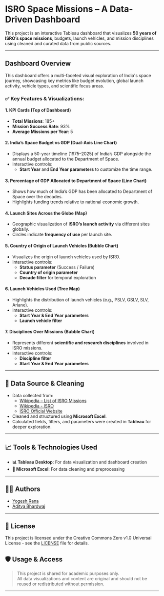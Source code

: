 # ISRO Space Missions – A Data-Driven Dashboard

This project is an interactive Tableau dashboard that visualizes **50 years of ISRO’s space missions**, budgets, launch vehicles, and mission disciplines using cleaned and curated data from public sources.

---
## Dashboard Overview

This dashboard offers a multi-faceted visual exploration of India's space journey, showcasing key metrics like budget evolution, global launch activity, vehicle types, and scientific focus areas.

### ✅ Key Features & Visualizations:

#### 1. **KPI Cards (Top of Dashboard)**
- **Total Missions**: 185+
- **Mission Success Rate**: 93%
- **Average Missions per Year**: 5
  
#### 2. **India’s Space Budget vs GDP (Dual-Axis Line Chart)**
- Displays a 50-year timeline (1975–2025) of India’s GDP alongside the annual budget allocated to the Department of Space.
- Interactive controls:
  - **Start Year** and **End Year parameters** to customize the time range.

#### 3. **Percentage of GDP Allocated to Department of Space (Line Chart)**
- Shows how much of India’s GDP has been allocated to Department of Space over the decades.
- Highlights funding trends relative to national economic growth.

#### 4. **Launch Sites Across the Globe (Map)**
- Geographic visualization of **ISRO’s launch activity** via different sites globally.
- Circles indicate **frequency of use** per launch site.

#### 5. **Country of Origin of Launch Vehicles (Bubble Chart)**
- Visualizes the origin of launch vehicles used by ISRO.
- Interactive controls:
  - **Status parameter** (Success / Failure)
  - **Country of origin parameter**
  - **Decade filter** for temporal exploration

#### 6. **Launch Vehicles Used (Tree Map)**
- Highlights the distribution of launch vehicles (e.g., PSLV, GSLV, SLV, Ariane).
- Interactive controls:
  - **Start Year & End Year parameters**
  - **Launch vehicle filter**

#### 7. **Disciplines Over Missions (Bubble Chart)**
- Represents different **scientific and research disciplines** involved in ISRO missions.
- Interactive controls:
  - **Discipline filter**
  - **Start Year & End Year parameters**

---

## 📂 Data Source & Cleaning

- Data collected from:
  - [Wikipedia – List of ISRO Missions](https://en.wikipedia.org/wiki/List_of_Indian_satellites)
  - [Wikipedia - ISRO](https://en.wikipedia.org/wiki/ISRO)
  - [ISRO Official Website](https://www.isro.gov.in)
- Cleaned and structured using **Microsoft Excel**.
- Calculated fields, filters, and parameters were created in **Tableau** for deeper exploration.

---

## 📈 Tools & Technologies Used

- **📊 Tableau Desktop**: For data visualization and dashboard creation
- **📄 Microsoft Excel**: For data cleaning and preprocessing

---

## 👨‍🚀 Authors

- [Yogesh Rana](https://www.linkedin.com/in/yogesh-rana-9ab006325/)  
- [Aditya Bhardwaj](https://www.linkedin.com/in/aditya-bhardwaj-1a65a2289/)

---

## 📝 License

This project is licensed under the Creative Commons Zero v1.0
Universal License - see the [LICENSE](LICENSE) file for details.

## 🛡️ Usage & Access

> This project is shared for academic purposes only.  
> All data visualizations and content are original and should not be reused or redistributed without permission.

---

